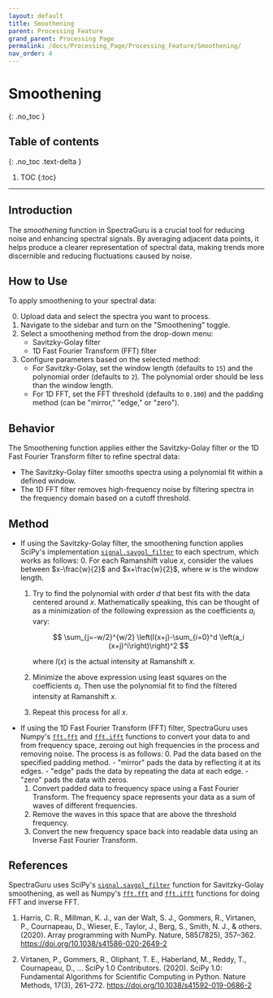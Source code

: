 ```yaml
---
layout: default
title: Smoothening
parent: Processing Feature
grand_parent: Processing Page
permalink: /docs/Processing_Page/Processing_Feature/Smoothening/
nav_order: 4
---
```


# Smoothening
{: .no_toc }

## Table of contents
{: .no_toc .text-delta }

1. TOC
{:toc}

---

## Introduction

The *smoothening* function in SpectraGuru is a crucial tool for reducing noise and enhancing spectral signals. By averaging adjacent data points, it helps produce a clearer representation of spectral data, making trends more discernible and reducing fluctuations caused by noise.

## How to Use

To apply smoothening to your spectral data:

0. Upload data and select the spectra you want to process.
1. Navigate to the sidebar and turn on the "Smoothening" toggle.
2. Select a smoothening method from the drop-down menu:
    - Savitzky-Golay filter
    - 1D Fast Fourier Transform (FFT) filter
3. Configure parameters based on the selected method:
    - For Savitzky-Golay, set the window length (defaults to `15`) and the polynomial order (defaults to `2`). The polynomial order should be less than the window length.
    - For 1D FFT, set the FFT threshold (defaults to `0.100`) and the padding method (can be "mirror," "edge," or "zero").

## Behavior

The Smoothening function applies either the Savitzky-Golay filter or the 1D Fast Fourier Transform filter to refine spectral data:
- The Savitzky-Golay filter smooths spectra using a polynomial fit within a defined window.
- The 1D FFT filter removes high-frequency noise by filtering spectra in the frequency domain based on a cutoff threshold.

## Method

- If using the Savitzky-Golay filter, the smoothening function applies SciPy's implementation [`signal.savgol_filter`](https://docs.scipy.org/doc/scipy/reference/generated/scipy.signal.savgol_filter.html) to each spectrum, which works as follows:
    0. For each Ramanshift value $x$, consider the values between $x-\frac{w}{2}$ and $x+\frac{w}{2}$, where $w$ is the window length.
    1. Try to find the polynomial with order $d$ that best fits with the data centered around $x$. Mathematically speaking, this can be thought of as a minimization of the following expression as the coefficients $a_i$ vary:

        $$
        \sum_{j=-w/2}^{w/2} \left(I(x+j)-\sum_{i=0}^d \left(a_i (x+j)^i\right)\right)^2
        $$

        where $I(x)$ is the actual intensity at Ramanshift $x$.
    2. Minimize the above expression using least squares on the coefficients $a_i$. Then use the polynomial fit to find the filtered intensity at Ramanshift $x$.
    3. Repeat this process for all $x$.
- If using the 1D Fast Fourier Transform (FFT) filter, SpectraGuru uses Numpy's [`fft.fft`](https://numpy.org/doc/stable/reference/generated/numpy.fft.fft.html) and [`fft.ifft`](https://numpy.org/doc/stable/reference/generated/numpy.fft.ifft.html) functions to convert your data to and from frequency space, zeroing out high frequencies in the process and removing noise. The process is as follows:
    0. Pad the data based on the specified padding method.
        - "mirror" pads the data by reflecting it at its edges.
        - "edge" pads the data by repeating the data at each edge.
        - "zero" pads the data with zeros.
    1. Convert padded data to frequency space using a Fast Fourier Transform. The frequency space represents your data as a sum of waves of different frequencies.
    2. Remove the waves in this space that are above the threshold frequency.
    3. Convert the new frequency space back into readable data using an Inverse Fast Fourier Transform.

## References

SpectraGuru uses SciPy's [`signal.savgol_filter`](https://docs.scipy.org/doc/scipy/reference/generated/scipy.signal.savgol_filter.html) function for Savitzky-Golay smoothening, as well as Numpy's [`fft.fft`](https://numpy.org/doc/stable/reference/generated/numpy.fft.fft.html) and [`fft.ifft`](https://numpy.org/doc/stable/reference/generated/numpy.fft.ifft.html) functions for doing FFT and inverse FFT.

1. Harris, C. R., Millman, K. J., van der Walt, S. J., Gommers, R., Virtanen, P., Cournapeau, D., Wieser, E., Taylor, J., Berg, S., Smith, N. J., & others. (2020). Array programming with NumPy. Nature, 585(7825), 357–362. https://doi.org/10.1038/s41586-020-2649-2

2. Virtanen, P., Gommers, R., Oliphant, T. E., Haberland, M., Reddy, T., Cournapeau, D., ... SciPy 1.0 Contributors. (2020). SciPy 1.0: Fundamental Algorithms for Scientific Computing in Python. Nature Methods, 17(3), 261–272. https://doi.org/10.1038/s41592-019-0686-2

